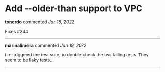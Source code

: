 # Add --older-than support to VPC

**tonerdo** commented *Jan 18, 2022*

Fixes #244 
<br />
***


**marinalimeira** commented *Jan 19, 2022*

I re-triggered the test suite, to double-check the two failing tests. They seem to be flaky tests... 
***

